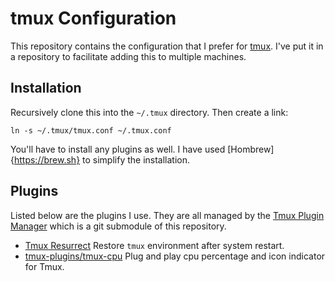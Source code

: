 # tmux Configuration
This repository contains the configuration that I prefer for [tmux](https://tmux.github.io). I've put it in a repository to facilitate adding this to multiple machines.

## Installation
Recursively clone this into the `~/.tmux` directory. Then create a link:

    ln -s ~/.tmux/tmux.conf ~/.tmux.conf

You'll have to install any plugins as well. I have used [Hombrew]{https://brew.sh} to simplify the installation.

## Plugins
Listed below are the plugins I use. They are all managed by the [Tmux Plugin Manager](https://github.com/tmux-plugins/tpm) which is a git submodule of this repository.

- [Tmux Resurrect](https://github.com/tmux-plugins/tmux-resurrect) Restore `tmux` environment after system restart. 
- [tmux-plugins/tmux-cpu](https://github.com/tmux-plugins/tmux-cpu) Plug and play cpu percentage and icon indicator for Tmux.
